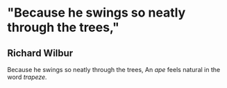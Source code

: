 # "Because he swings so neatly through the trees,"
## Richard Wilbur
Because he swings so neatly through the trees,
An _ape_ feels natural in the word _trapeze._